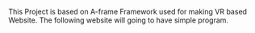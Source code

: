 This Project is based on A-frame Framework used for making VR based Website.
The following website will going to have simple program.

